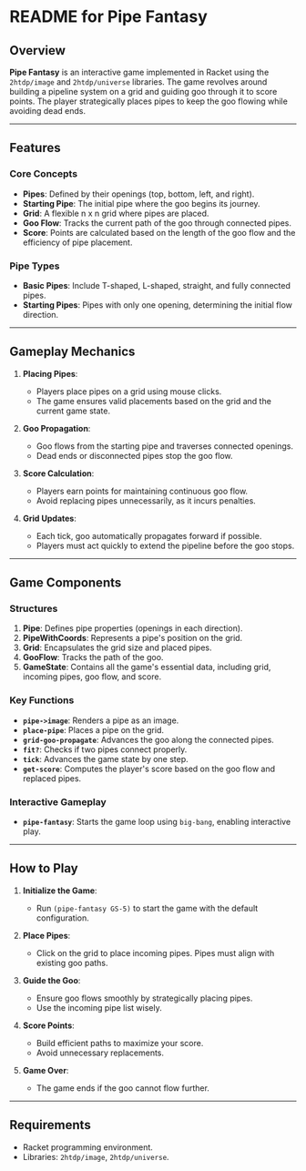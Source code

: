 # README for Pipe Fantasy

## Overview

**Pipe Fantasy** is an interactive game implemented in Racket using the `2htdp/image` and `2htdp/universe` libraries. The game revolves around building a pipeline system on a grid and guiding goo through it to score points. The player strategically places pipes to keep the goo flowing while avoiding dead ends.

---

## Features

### Core Concepts
- **Pipes**: Defined by their openings (top, bottom, left, and right).
- **Starting Pipe**: The initial pipe where the goo begins its journey.
- **Grid**: A flexible n x n grid where pipes are placed.
- **Goo Flow**: Tracks the current path of the goo through connected pipes.
- **Score**: Points are calculated based on the length of the goo flow and the efficiency of pipe placement.

### Pipe Types
- **Basic Pipes**: Include T-shaped, L-shaped, straight, and fully connected pipes.
- **Starting Pipes**: Pipes with only one opening, determining the initial flow direction.

---

## Gameplay Mechanics

1. **Placing Pipes**:
   - Players place pipes on a grid using mouse clicks.
   - The game ensures valid placements based on the grid and the current game state.

2. **Goo Propagation**:
   - Goo flows from the starting pipe and traverses connected openings.
   - Dead ends or disconnected pipes stop the goo flow.

3. **Score Calculation**:
   - Players earn points for maintaining continuous goo flow.
   - Avoid replacing pipes unnecessarily, as it incurs penalties.

4. **Grid Updates**:
   - Each tick, goo automatically propagates forward if possible.
   - Players must act quickly to extend the pipeline before the goo stops.

---

## Game Components

### Structures
1. **Pipe**: Defines pipe properties (openings in each direction).
2. **PipeWithCoords**: Represents a pipe's position on the grid.
3. **Grid**: Encapsulates the grid size and placed pipes.
4. **GooFlow**: Tracks the path of the goo.
5. **GameState**: Contains all the game's essential data, including grid, incoming pipes, goo flow, and score.

### Key Functions
- **`pipe->image`**: Renders a pipe as an image.
- **`place-pipe`**: Places a pipe on the grid.
- **`grid-goo-propagate`**: Advances the goo along the connected pipes.
- **`fit?`**: Checks if two pipes connect properly.
- **`tick`**: Advances the game state by one step.
- **`get-score`**: Computes the player's score based on the goo flow and replaced pipes.

### Interactive Gameplay
- **`pipe-fantasy`**: Starts the game loop using `big-bang`, enabling interactive play.

---

## How to Play

1. **Initialize the Game**:
   - Run `(pipe-fantasy GS-5)` to start the game with the default configuration.

2. **Place Pipes**:
   - Click on the grid to place incoming pipes. Pipes must align with existing goo paths.

3. **Guide the Goo**:
   - Ensure goo flows smoothly by strategically placing pipes.
   - Use the incoming pipe list wisely.

4. **Score Points**:
   - Build efficient paths to maximize your score.
   - Avoid unnecessary replacements.

5. **Game Over**:
   - The game ends if the goo cannot flow further.

---

## Requirements

- Racket programming environment.
- Libraries: `2htdp/image`, `2htdp/universe`.

